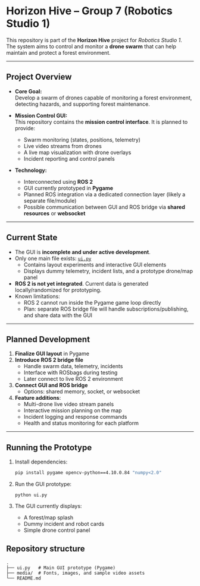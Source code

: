 # Horizon Hive – Group 7 (Robotics Studio 1)

This repository is part of the **Horizon Hive** project for *Robotics Studio 1*.  
The system aims to control and monitor a **drone swarm** that can help maintain and protect a forest environment.

---

## Project Overview

- **Core Goal:**  
  Develop a swarm of drones capable of monitoring a forest environment, detecting hazards, and supporting forest maintenance.

- **Mission Control GUI:**  
  This repository contains the **mission control interface**. It is planned to provide:
  - Swarm monitoring (states, positions, telemetry)
  - Live video streams from drones
  - A live map visualization with drone overlays
  - Incident reporting and control panels

- **Technology:**  
  - Interconnected using **ROS 2**
  - GUI currently prototyped in **Pygame**
  - Planned ROS integration via a dedicated connection layer (likely a separate file/module)
  - Possible communication between GUI and ROS bridge via **shared resources** or **websocket**

---

## Current State

- The GUI is **incomplete and under active development**.
- Only one main file exists: [`ui.py`](./ui.py)  
  - Contains layout experiments and interactive GUI elements
  - Displays dummy telemetry, incident lists, and a prototype drone/map panel
- **ROS 2 is not yet integrated**. Current data is generated locally/randomized for prototyping.
- Known limitations:
  - ROS 2 cannot run inside the Pygame game loop directly
  - Plan: separate ROS bridge file will handle subscriptions/publishing, and share data with the GUI

---

## Planned Development

1. **Finalize GUI layout** in Pygame
2. **Introduce ROS 2 bridge file**  
   - Handle swarm data, telemetry, incidents
   - Interface with ROSbags during testing
   - Later connect to live ROS 2 environment
3. **Connect GUI and ROS bridge**  
   - Options: shared memory, socket, or websocket
4. **Feature additions**:
   - Multi-drone live video stream panels
   - Interactive mission planning on the map
   - Incident logging and response commands
   - Health and status monitoring for each platform

---

## Running the Prototype

1. Install dependencies:
   ```bash
   pip install pygame opencv-python==4.10.0.84 "numpy<2.0" 
   ```
2. Run the GUI prototype:

   `python ui.py`
3. The GUI currently displays:
   - A forest/map splash
   - Dummy incident and robot cards
   - Simple drone control panel

## Repository structure
```
.
├── ui.py   # Main GUI prototype (Pygame)
├── media/  # Fonts, images, and sample video assets
└── README.md
```

